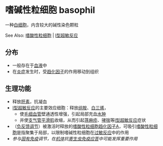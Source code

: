 # 嗜碱性粒细胞 basophil

一种[白细胞](白细胞.md)，内含较大的碱性染色颗粒

See Also: [嗜酸性粒细胞](嗜酸性粒细胞.md) | [I型超敏反应](I型超敏反应.md)

## 分布

- 一般存在于[血液](血液.md)中
- 在[炎症](炎症.md)发生时，受[趋化因子](趋化因子.md)的作用移动到组织

## 生理功能

- 释放[肝素](肝素.md)，抗凝血
- [I型超敏反应](I型超敏反应.md)的主要效应细胞：释放[组胺](组胺.md)、[白三烯](白三烯.md)，
    - 使[毛细血管](毛细血管.md)壁通透性增强，引起局部充血[水肿](水肿.md)
    - 并使[支气管](支气管.md)[平滑肌](平滑肌.md)收缩，从而引起[荨麻疹](荨麻疹.md)、[哮喘](哮喘.md)等[I型超敏反应](I型超敏反应.md)症状
- （[负反馈调节](负反馈调节.md)）被激活时释放的[嗜酸性粒细胞趋化因子A](嗜酸性粒细胞趋化因子A.md)，可吸引[嗜酸性粒细胞](嗜酸性粒细胞.md)是指聚集于局部，以限制嗜碱性粒细胞在[过敏反应](过敏反应.md)中的作用
- *参与[固有免疫](固有免疫.md)调节，在[机体](机体.md)抗[寄生虫](寄生虫.md)[免疫应答](免疫应答.md)中可能发挥重要作用*
